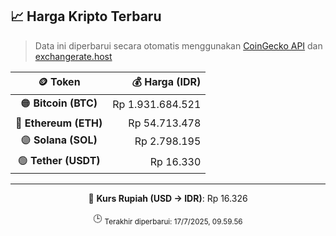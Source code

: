 

<!-- HARGA_KRIPTO -->
## 📈 Harga Kripto Terbaru

> Data ini diperbarui secara otomatis menggunakan [CoinGecko API](https://www.coingecko.com/) dan [exchangerate.host](https://exchangerate.host/)

<div align="center">

| 🪙 Token | 💰 Harga (IDR) |
|:------:|---------------:|
| 🟠 **Bitcoin (BTC)**   | Rp 1.931.684.521 |
| 🔵 **Ethereum (ETH)**  | Rp 54.713.478 |
| 🟣 **Solana (SOL)**    | Rp 2.798.195 |
| 🟢 **Tether (USDT)**   | Rp 16.330 |

---

💱 **Kurs Rupiah (USD → IDR)**: Rp 16.326

🕒 <sub>Terakhir diperbarui: 17/7/2025, 09.59.56</sub>

</div>
<!-- /HARGA_KRIPTO -->